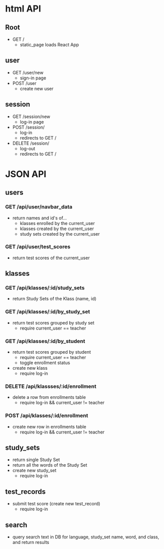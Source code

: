 # html API
## Root
* GET /
  * static_page loads React App

## user
* GET /user/new
  * sign-in page
* POST /user
  * create new user

## session
* GET /session/new
  * log-in page
* POST /session/
  * log-in
  * redirects to GET /
* DELETE /session/
  * log-out
  * redirects to GET /


# JSON API

## users
### GET /api/user/navbar_data
* return names and id's of...
  * klasses enrolled by the current_user
  * klasses created by the current_user
  * study sets created by the current_user
### GET /api/user/test_scores
* return test scores of the current_user

## klasses
### GET /api/klasses/:id/study_sets
  * return Study Sets of the Klass (name, id)
### GET /api/klasses/:id/by_study_set
  * return test scores grouped by study set
    * require current_user == teacher
### GET /api/klasses/:id/by_student
  * return test scores grouped by student
    * require current_user == teacher
    * toggle enrollment status
* create new klass
  * require log-in


### DELETE /api/klassses/:id/enrollment
  * delete a row from enrollments table
    * require log-in && current_user != teacher
### POST /api/klasses/:id/enrollment
  * create new row in enrollments table
    * require log-in && current_user != teacher


## study_sets
* return single Study Set
* return all the words of the Study Set
* create new study_set
  * require log-in

## test_records
* submit test score (create new test_record)
  * require log-in

## search
* query search text in DB for language, study_set name, word, and class, and return results

